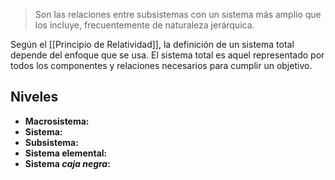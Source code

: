 > Son las relaciones entre subsistemas con un sistema más amplio que los incluye, frecuentemente de naturaleza jerárquica.

Según el [[Principio de Relatividad]], la definición de un sistema total depende del enfoque que se usa. El sistema total es aquel representado por todos los componentes y relaciones necesarios para cumplir un objetivo.

## Niveles
- **Macrosistema:**
- **Sistema:**
- **Subsistema:**
- **Sistema elemental:**
- **Sistema *caja negra*:**

